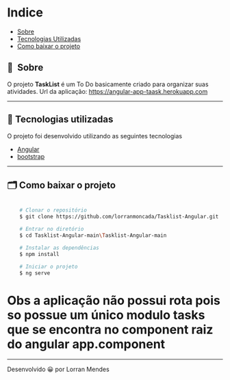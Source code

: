 # Indice

- [Sobre](#-sobre)
- [Tecnologias Utilizadas](#-tecnologias-utilizadas)
- [Como baixar o projeto](#-como-baixar-o-projeto)

## 🔖&nbsp; Sobre

O projeto **TaskList** é um To Do basicamente criado para organizar suas atividades.
Url da aplicação: https://angular-app-taask.herokuapp.com

---

## 🚀 Tecnologias utilizadas

O projeto foi desenvolvido utilizando as seguintes tecnologias

- [Angular](https://angular.io/)
- [bootstrap](https://getbootstrap.com.br/)

---

## 🗂 Como baixar o projeto

```bash

    # Clonar o repositório
    $ git clone https://github.com/lorranmoncada/Tasklist-Angular.git

    # Entrar no diretório
    $ cd Tasklist-Angular-main\Tasklist-Angular-main  

    # Instalar as dependências
    $ npm install

    # Iniciar o projeto
    $ ng serve
```
  # Obs a aplicação não possui rota pois so possue um único modulo tasks que se encontra no component raiz do angular app.component
---

Desenvolvido 😀 por Lorran Mendes 
